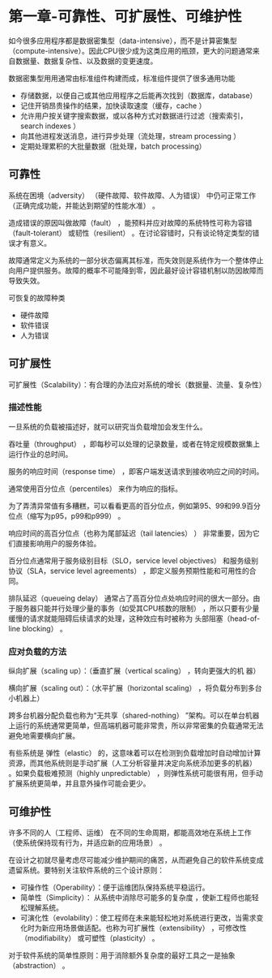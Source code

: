 # 第一章-可靠性、可扩展性、可维护性

如今很多应用程序都是数据密集型（data-intensive），而不是计算密集型（compute-intensive）。因此CPU很少成为这类应用的瓶颈，更大的问题通常来自数据量、数据复杂性、以及数据的变更速度。

数据密集型用用通常由标准组件构建而成，标准组件提供了很多通用功能

- 存储数据，以便自己或其他应用程序之后能再次找到（数据库，database）
- 记住开销昂贵操作的结果，加快读取速度（缓存，cache ）
- 允许用户按关键字搜索数据，或以各种方式对数据进行过滤（搜索索引，search indexes ）
- 向其他进程发送消息，进行异步处理（流处理，stream processing ）
- 定期处理累积的大批量数据（批处理，batch processing） 

## 可靠性

系统在困境（adversity） （硬件故障、软件故障、人为错误） 中仍可正常工作（正确完成功能，并能达到期望的性能水准） 。

 造成错误的原因叫做故障（fault） ，能预料并应对故障的系统特性可称为容错（fault-tolerant） 或韧性（resilient） 。在讨论容错时，只有谈论特定类型的错误才有意义。

故障通常定义为系统的一部分状态偏离其标准，而失效则是系统作为一个整体停止向用户提供服务。故障的概率不可能降到零，因此最好设计容错机制以防因故障而导致失效。

可恢复的故障种类

- 硬件故障
- 软件错误
- 人为错误

## 可扩展性

可扩展性（Scalability）：有合理的办法应对系统的增长（数据量、流量、复杂性）


### 描述性能

一旦系统的负载被描述好，就可以研究当负载增加会发生什么。

吞吐量（throughput） ，即每秒可以处理的记录数量，或者在特定规模数据集上运行作业的总时间。

服务的响应时间（response time） ，即客户端发送请求到接收响应之间的时间。

通常使用百分位点（percentiles） 来作为响应的指标。

 为了弄清异常值有多糟糕，可以看看更高的百分位点，例如第95、99和99.9百分位点（缩写为p95，p99和p999） 。

响应时间的高百分位点（也称为尾部延迟（tail latencies） ） 非常重要，因为它们直接影响用户的服务体验。

百分位点通常用于服务级别目标（SLO，service level objectives） 和服务级别协议（SLA，service level agreements） ，即定义服务预期性能和可用性的合同。 

排队延迟（queueing delay） 通常占了高百分位点处响应时间的很大一部分。由于服务器只能并行处理少量的事务（如受其CPU核数的限制） ，所以只要有少量缓慢的请求就能阻碍后续请求的处理，这种效应有时被称为 头部阻塞（head-of-line blocking） 。

### 应对负载的方法

纵向扩展（scaling up）：（垂直扩展（vertical scaling） ，转向更强大的机
器） 

横向扩展（scaling out）：（水平扩展（horizontal scaling） ，将负载分布到多台小机器上） 

跨多台机器分配负载也称为“无共享（shared-nothing） ”架构。可以在单台机器上运行的系统通常更简单，但高端机器可能非常贵，所以非常密集的负载通常无法避免地需要横向扩展。

 有些系统是 弹性（elastic） 的，这意味着可以在检测到负载增加时自动增加计算资源，而其他系统则是手动扩展（人工分析容量并决定向系统添加更多的机器） 。如果负载极难预测（highly unpredictable） ，则弹性系统可能很有用，但手动扩展系统更简单，并且意外操作可能会更少。

## 可维护性

许多不同的人（工程师、运维） 在不同的生命周期，都能高效地在系统上工作（使系统保持现有行为，并适应新的应用场景） 。

在设计之初就尽量考虑尽可能减少维护期间的痛苦，从而避免自己的软件系统变成遗留系统。要特别关注软件系统的三个设计原则：

- 可操作性（Operability）：便于运维团队保持系统平稳运行。
- 简单性（Simplicity）： 从系统中消除尽可能多的复杂度 ，使新工程师也能轻松理解系统。
- 可演化性（evolability）：使工程师在未来能轻松地对系统进行更改，当需求变化时为新应用场景做适配。也称为可扩展性（extensibility） ，可修改性（modifiability） 或可塑性（plasticity） 。

对于软件系统的简单性原则：用于消除额外复杂度的最好工具之一是抽象（abstraction） 。